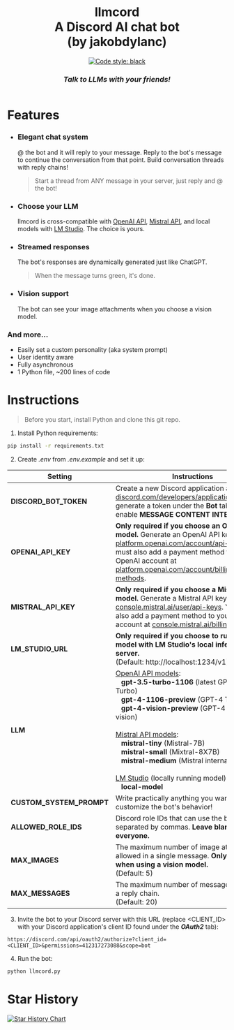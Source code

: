 <h1 align="center">
  llmcord<br>
  A Discord AI chat bot<br>
  (by jakobdylanc)
</h1>

<p align="center">
  <a href="https://github.com/psf/black"><img alt="Code style: black" src="https://img.shields.io/badge/code%20style-black-000000.svg"></a>
</p>

<h3 align="center"><i>
  Talk to LLMs with your friends!
</i></h3>

<p align="center">
  <img src="https://github.com/jakobdylanc/llmcord/assets/38699060/46706bfc-6688-4e58-8a23-c5bed8c9b2b1" alt="">
</p>

# Features
- ### Elegant chat system
  @ the bot and it will reply to your message. Reply to the bot's message to continue the conversation from that point. Build conversation threads with reply chains!
  > Start a thread from ANY message in your server, just reply and @ the bot!
 
- ### Choose your LLM
  llmcord is cross-compatible with [OpenAI API](https://platform.openai.com/docs/models), [Mistral API](https://docs.mistral.ai/platform/endpoints), and local models with [LM Studio](https://lmstudio.ai). The choice is yours.

- ### Streamed responses
  The bot's responses are dynamically generated just like ChatGPT.
  > When the message turns green, it's done.

- ### Vision support
  The bot can see your image attachments when you choose a vision model.

### And more...
- Easily set a custom personality (aka system prompt)
- User identity aware
- Fully asynchronous
- 1 Python file, ~200 lines of code

# Instructions
> Before you start, install Python and clone this git repo.
1. Install Python requirements:
```bash
pip install -r requirements.txt
```

2. Create _.env_ from _.env.example_ and set it up:

| Setting | Instructions |
| --- | --- |
| **DISCORD_BOT_TOKEN** | Create a new Discord application at [discord.com/developers/applications](https://discord.com/developers/applications) and generate a token under the **Bot** tab. Also enable **MESSAGE CONTENT INTENT**. |
| **OPENAI_API_KEY** | **Only required if you choose an OpenAI API model.** Generate an OpenAI API key at [platform.openai.com/account/api-keys](https://platform.openai.com/account/api-keys). You must also add a payment method to your OpenAI account at [platform.openai.com/account/billing/payment-methods](https://platform.openai.com/account/billing/payment-methods).|
| **MISTRAL_API_KEY** | **Only required if you choose a Mistral API model.** Generate a Mistral API key at [console.mistral.ai/user/api-keys](https://console.mistral.ai/user/api-keys). You must also add a payment method to your Mistral account at [console.mistral.ai/billing](https://console.mistral.ai/billing).|
| **LM_STUDIO_URL** | **Only required if you choose to run a local model with LM Studio's local inference server.**<br />(Default: http://localhost:1234/v1) |
| **LLM** | [OpenAI API models](https://platform.openai.com/docs/models):<br />&nbsp;&nbsp;&nbsp;**gpt-3.5-turbo-1106** (latest GPT-3.5 Turbo)<br />&nbsp;&nbsp;&nbsp;**gpt-4-1106-preview** (GPT-4 Turbo)<br />&nbsp;&nbsp;&nbsp;**gpt-4-vision-preview** (GPT-4 Turbo with vision)<br /><br />[Mistral API models](https://docs.mistral.ai/platform/endpoints):<br />&nbsp;&nbsp;&nbsp;**mistral-tiny** (Mistral-7B)<br />&nbsp;&nbsp;&nbsp;**mistral-small** (Mixtral-8X7B)<br />&nbsp;&nbsp;&nbsp;**mistral-medium** (Mistral internal prototype)<br /><br />[LM Studio](https://lmstudio.ai) (locally running model):<br />&nbsp;&nbsp;&nbsp;**local-model** |
| **CUSTOM_SYSTEM_PROMPT** | Write practically anything you want to customize the bot's behavior! |
| **ALLOWED_ROLE_IDS** | Discord role IDs that can use the bot, separated by commas. **Leave blank to allow everyone.** |
| **MAX_IMAGES** | The maximum number of image attachments allowed in a single message. **Only applicable when using a vision model.**<br />(Default: 5) |
| **MAX_MESSAGES** | The maximum number of messages allowed in a reply chain.<br />(Default: 20) |

3. Invite the bot to your Discord server with this URL (replace <CLIENT_ID> with your Discord application's client ID found under the ***OAuth2*** tab):
```plaintext
https://discord.com/api/oauth2/authorize?client_id=<CLIENT_ID>&permissions=412317273088&scope=bot
```

4. Run the bot:
```bash
python llmcord.py
```

# Star History
<a href="https://star-history.com/#jakobdylanc/llmcord&Date">
  <picture>
    <source media="(prefers-color-scheme: dark)" srcset="https://api.star-history.com/svg?repos=jakobdylanc/llmcord&type=Date&theme=dark" />
    <source media="(prefers-color-scheme: light)" srcset="https://api.star-history.com/svg?repos=jakobdylanc/llmcord&type=Date" />
    <img alt="Star History Chart" src="https://api.star-history.com/svg?repos=jakobdylanc/llmcord&type=Date" />
  </picture>
</a>
